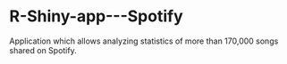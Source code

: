 # R-Shiny-app---Spotify
Application which allows analyzing statistics of more than 170,000 songs shared on Spotify.
